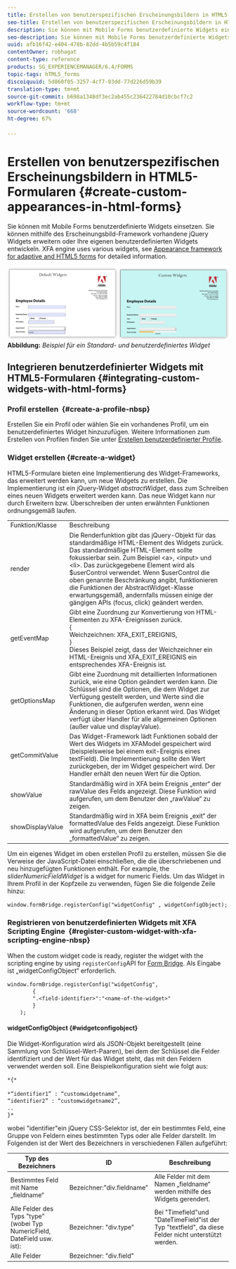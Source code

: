 ```yaml
---
title: Erstellen von benutzerspezifischen Erscheinungsbildern in HTML5-Formularen
seo-title: Erstellen von benutzerspezifischen Erscheinungsbildern in HTML5-Formularen
description: Sie können mit Mobile Forms benutzerdefinierte Widgets einsetzen. Sie können vorhandene jQuery Widgets erweitern oder Ihre eigenen benutzerdefinierten Widgets entwickeln.
seo-description: Sie können mit Mobile Forms benutzerdefinierte Widgets einsetzen. Sie können vorhandene jQuery Widgets erweitern oder Ihre eigenen benutzerdefinierten Widgets entwickeln.
uuid: afb16f42-e404-478b-82dd-4b5b59c4f184
contentOwner: robhagat
content-type: reference
products: SG_EXPERIENCEMANAGER/6.4/FORMS
topic-tags: hTML5_forms
discoiquuid: 5d860f05-3257-4cf7-93dd-77d226d59b39
translation-type: tm+mt
source-git-commit: b698a1348df3ec2ab455c236422784d10cbcf7c2
workflow-type: tm+mt
source-wordcount: '668'
ht-degree: 67%

---
```



# Erstellen von benutzerspezifischen Erscheinungsbildern in HTML5-Formularen {#create-custom-appearances-in-html-forms}

Sie können mit Mobile Forms benutzerdefinierte Widgets einsetzen. Sie können mithilfe des Erscheinungsbild-Framework vorhandene jQuery Widgets erweitern oder Ihre eigenen benutzerdefinierten Widgets entwickeln. XFA engine uses various widgets, see [Appearance framework for adaptive and HTML5 forms](/help/forms/using/introduction-widgets.md) for detailed information.

![Beispiel für ein standardmäßiges und benutzerdefiniertes Widget](assets/custom-widgets.jpg)**Abbildung:** *Beispiel für ein Standard- und benutzerdefiniertes Widget*

## Integrieren benutzerdefinierter Widgets mit HTML5-Formularen {#integrating-custom-widgets-with-html-forms}

### Profil erstellen  {#create-a-profile-nbsp}

Erstellen Sie ein Profil oder wählen Sie ein vorhandenes Profil, um ein benutzerdefiniertes Widget hinzuzufügen. Weitere Informationen zum Erstellen von Profilen finden Sie unter [Erstellen benutzerdefinierter Profile](/help/forms/using/custom-profile.md).

### Widget erstellen {#create-a-widget}

HTML5-Formulare bieten eine Implementierung des Widget-Frameworks, das erweitert werden kann, um neue Widgets zu erstellen. Die Implementierung ist ein jQuery-Widget *abstractWidget*, dass zum Schreiben eines neuen Widgets erweitert werden kann. Das neue Widget kann nur durch Erweitern bzw. Überschreiben der unten erwähnten Funktionen ordnungsgemäß laufen.

<table> 
 <tbody> 
  <tr> 
   <td>Funktion/Klasse</td> 
   <td>Beschreibung</td> 
  </tr> 
  <tr> 
   <td>render</td> 
   <td>Die Renderfunktion gibt das jQuery-Objekt für das standardmäßige HTML-Element des Widgets zurück. Das standardmäßige HTML-Element sollte fokussierbar sein. Zum Beispiel &lt;a&gt;, &lt;input&gt; und &lt;li&gt;. Das zurückgegebene Element wird als $userControl verwendet. Wenn $userControl die oben genannte Beschränkung angibt, funktionieren die Funktionen der AbstractWidget-Klasse erwartungsgemäß, andernfalls müssen einige der gängigen APIs (focus, click) geändert werden. </td> 
  </tr> 
  <tr> 
   <td>getEventMap</td> 
   <td>Gibt eine Zuordnung zur Konvertierung von HTML-Elementen zu XFA-Ereignissen zurück. <br /> {<br /> Weichzeichnen: XFA_EXIT_EREIGNIS,<br /> }<br /> Dieses Beispiel zeigt, dass der Weichzeichner ein HTML-Ereignis und XFA_EXIT_EREIGNIS ein entsprechendes XFA-Ereignis ist. </td> 
  </tr> 
  <tr> 
   <td>getOptionsMap</td> 
   <td>Gibt eine Zuordnung mit detaillierten Informationen zurück, wie eine Option geändert werden kann. Die Schlüssel sind die Optionen, die dem Widget zur Verfügung gestellt werden, und Werte sind die Funktionen, die aufgerufen werden, wenn eine Änderung in dieser Option erkannt wird. Das Widget verfügt über Handler für alle allgemeinen Optionen (außer value und displayValue).</td> 
  </tr> 
  <tr> 
   <td>getCommitValue</td> 
   <td>Das Widget-Framework lädt Funktionen sobald der Wert des Widgets im XFAModel gespeichert wird (beispielsweise bei einem exit-Ereignis eines textField). Die Implementierung sollte den Wert zurückgeben, der im Widget gespeichert wird. Der Handler erhält den neuen Wert für die Option.</td> 
  </tr> 
  <tr> 
   <td>showValue</td> 
   <td>Standardmäßig wird in XFA beim Ereignis „enter“ der rawValue des Felds angezeigt. Diese Funktion wird aufgerufen, um dem Benutzer den „rawValue“ zu zeigen. </td> 
  </tr> 
  <tr> 
   <td>showDisplayValue</td> 
   <td>Standardmäßig wird in XFA beim Ereignis „exit“ der formattedValue des Felds angezeigt. Diese Funktion wird aufgerufen, um dem Benutzer den „formattedValue“ zu zeigen. </td> 
  </tr> 
 </tbody> 
</table>

Um ein eigenes Widget im oben erstellen Profil zu erstellen, müssen Sie die Verweise der JavaScript-Datei einschließen, die die überschriebenen und neu hinzugefügten Funktionen enthält. For example, the *sliderNumericFieldWidget* is a widget for numeric Fields. Um das Widget in Ihrem Profil in der Kopfzeile zu verwenden, fügen Sie die folgende Zeile hinzu:

```
window.formBridge.registerConfig("widgetConfig" , widgetConfigObject);
```

### Registrieren von benutzerdefinierten Widgets mit XFA Scripting Engine  {#register-custom-widget-with-xfa-scripting-engine-nbsp}

When the custom widget code is ready, register the widget with the scripting engine by using `registerConfig`API for [Form Bridge](/help/forms/using/form-bridge-apis.md). Als Eingabe ist „widgetConfigObject“ erforderlich.

```
window.formBridge.registerConfig("widgetConfig",
        {
        ".<field-identifier>":"<name-of-the-widget>"
        }
    );
```

#### widgetConfigObject {#widgetconfigobject}

Die Widget-Konfiguration wird als JSON-Objekt bereitgestellt (eine Sammlung von Schlüssel-Wert-Paaren), bei dem der Schlüssel die Felder identifiziert und der Wert für das Widget steht, das mit den Feldern verwendet werden soll. Eine Beispielkonfiguration sieht wie folgt aus:

```
*{*

*“identifier1” : “customwidgetname”,  
“identifier2” : “customwidgetname2”,  
..  
}*
```

wobei &quot;identifier&quot;ein jQuery CSS-Selektor ist, der ein bestimmtes Feld, eine Gruppe von Feldern eines bestimmten Typs oder alle Felder darstellt. Im Folgenden ist der Wert des Bezeichners in verschiedenen Fällen aufgeführt:

| Typ des Bezeichners | ID | Beschreibung |
|---|---|---|
| Bestimmtes Feld mit Name „fieldname“ | Bezeichner:&quot;div.fieldname&quot; | Alle Felder mit dem Namen „fieldname“ werden mithilfe des Widgets gerendert. |
| Alle Felder des Typs &quot;type&quot;(wobei Typ NumericField, DateField usw. ist): | Bezeichner: &quot;div.type&quot; | Bei &quot;Timefield&quot;und &quot;DateTimeField&quot;ist der Typ &quot;textfield&quot;, da diese Felder nicht unterstützt werden. |
| Alle Felder | Bezeichner: &quot;div.field&quot; |  |
